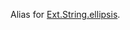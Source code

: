 Alias for <a href="#!/api/Ext.String-method-ellipsis" rel="Ext.String-method-ellipsis" class="docClass">Ext.String.ellipsis</a>.
